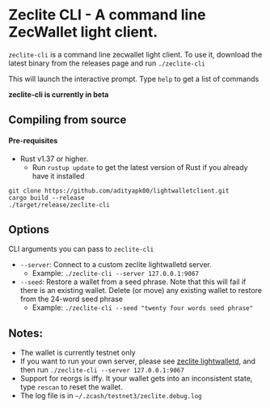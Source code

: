 # Zeclite CLI - A command line ZecWallet light client. 

`zeclite-cli` is a command line zecwallet light client. To use it, download the latest binary from the releases page and run `./zeclite-cli`

This will launch the interactive prompt. Type `help` to get a list of commands

**zeclite-cli is currently in beta**


## Compiling from source

#### Pre-requisites
* Rust v1.37 or higher.
    * Run `rustup update` to get the latest version of Rust if you already have it installed

```
git clone https://github.com/adityapk00/lightwalletclient.git
cargo build --release
./target/release/zeclite-cli
```

## Options
CLI arguments you can pass to `zeclite-cli`

* `--server`: Connect to a custom zeclite lightwalletd server. 
    * Example: `./zeclite-cli --server 127.0.0.1:9067`
* `--seed`: Restore a wallet from a seed phrase. Note that this will fail if there is an existing wallet. Delete (or move) any existing wallet to restore from the 24-word seed phrase
    * Example: `./zeclite-cli --seed "twenty four words seed phrase"`

## Notes:
* The wallet is currently testnet only
* If you want to run your own server, please see [zeclite lightwalletd](https://github.com/adityapk00/lightwalletd), and then run `./zeclite-cli --server 127.0.0.1:9067`
* Support for reorgs is iffy. It your wallet gets into an inconsistent state, type `rescan` to reset the wallet. 
* The log file is in `~/.zcash/testnet3/zeclite.debug.log`